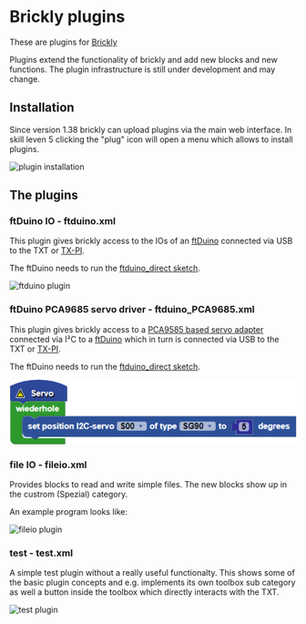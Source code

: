 # Brickly plugins

These are plugins for [Brickly](https://github.com/EstherMi/ft-brickly-userguide/blob/master/de/brickly/index.md)

Plugins extend the functionality of brickly and add new blocks and new
functions. The plugin infrastructure is still under development and may
change.

## Installation

Since version 1.38 brickly can upload plugins via the main web interface.
In skill leven 5 clicking the "plug" icon will open a menu which allows
to install plugins.

![plugin installation](plugin_install.png)

## The plugins

### ftDuino IO - ftduino.xml

This plugin gives brickly access to the IOs of an
[ftDuino](http://ftduino.de) connected via USB to the TXT or
[TX-PI](http://tx-pi.de).

The ftDuino needs to run the [ftduino_direct
sketch](https://github.com/PeterDHabermehl/ftduino_direct).

![ftduino plugin](ftduino.png)

### ftDuino PCA9685 servo driver - ftduino_PCA9685.xml

This plugin gives brickly access to a [PCA9585 based servo
adapter](https://www.thingiverse.com/thing:3155362) connected via I²C
to a [ftDuino](http://ftduino.de) which in turn is connected via USB
to the TXT or [TX-PI](http://tx-pi.de).

The ftDuino needs to run the [ftduino_direct
sketch](https://github.com/PeterDHabermehl/ftduino_direct).

![ftduino plugin](ftduino_PCA9685.png)

### file IO - fileio.xml

Provides blocks to read and write simple files. The new blocks show up
in the custrom (Spezial) category.

An example program looks like:

![fileio plugin](fileio.png)

### test - test.xml

A simple test plugin without a really useful functionalty. This
shows some of the basic plugin concepts and e.g. implements its own
toolbox sub category as well a button inside the toolbox which
directly interacts with the TXT.

![test plugin](test.png)
